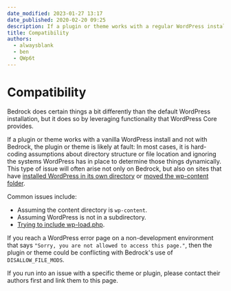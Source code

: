 ```yaml
---
date_modified: 2023-01-27 13:17
date_published: 2020-02-20 09:25
description: If a plugin or theme works with a regular WordPress install and *not* with Bedrock, it's almost always a problem with the theme or plugin.
title: Compatibility
authors:
  - alwaysblank
  - ben
  - QWp6t
---
```


# Compatibility

Bedrock does certain things a bit differently than the default WordPress installation, but it does so by leveraging functionality that WordPress Core provides.

If a plugin or theme works with a vanilla WordPress install and not with Bedrock, the plugin or theme is likely at fault:
In most cases, it is hard-coding assumptions about directory structure or file location and ignoring the systems WordPress has in place to determine those things dynamically.
This type of issue will often arise not only on Bedrock, but also on sites that have [installed WordPress in its own directory](https://wordpress.org/support/article/giving-wordpress-its-own-directory/) or [moved the wp-content folder](https://developer.wordpress.org/apis/wp-config-php/#moving-wp-content-folder).

Common issues include:

- Assuming the content directory is `wp-content`.
- Assuming WordPress is not in a subdirectory.
- [Trying to include wp-load.php](http://ottopress.com/2010/dont-include-wp-load-please/).

If you reach a WordPress error page on a non-development environment that says `"Sorry, you are not allowed to access this page."`, then the plugin or theme could be conflicting with Bedrock's use of `DISALLOW_FILE_MODS`.

If you run into an issue with a specific theme or plugin, please contact their authors first and link them to this page.
